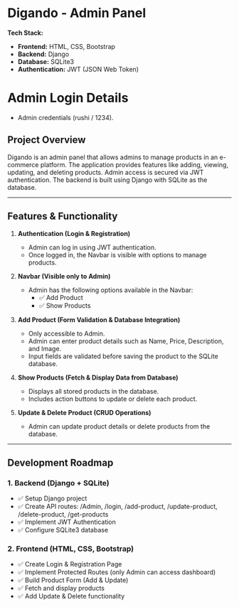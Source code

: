 
# Digando - Admin Panel

**Tech Stack:**
- **Frontend:** HTML, CSS, Bootstrap
- **Backend:** Django
- **Database:** SQLite3
- **Authentication:** JWT (JSON Web Token)

# Admin Login Details
- Admin credentials (rushi / 1234). 

## Project Overview
Digando is an admin panel that allows admins to manage products in an e-commerce platform. The application provides features like adding, viewing, updating, and deleting products. Admin access is secured via JWT authentication. The backend is built using Django with SQLite as the database.

---

## Features & Functionality

1. **Authentication (Login & Registration)**
   - Admin can log in using JWT authentication.
   - Once logged in, the Navbar is visible with options to manage products.

2. **Navbar (Visible only to Admin)**
   - Admin has the following options available in the Navbar:
     - ✅ Add Product
     - ✅ Show Products

3. **Add Product (Form Validation & Database Integration)**
   - Only accessible to Admin.
   - Admin can enter product details such as Name, Price, Description, and Image.
   - Input fields are validated before saving the product to the SQLite database.

4. **Show Products (Fetch & Display Data from Database)**
   - Displays all stored products in the database.
   - Includes action buttons to update or delete each product.

5. **Update & Delete Product (CRUD Operations)**
   - Admin can update product details or delete products from the database.

---

## Development Roadmap

### 1. Backend (Django + SQLite)
   - ✅ Setup Django project
   - ✅ Create API routes: /Admin, /login, /add-product, /update-product, /delete-product, /get-products
   - ✅ Implement JWT Authentication
   - ✅ Configure SQLite3 database

### 2. Frontend (HTML, CSS, Bootstrap)
   - ✅ Create Login & Registration Page
   - ✅ Implement Protected Routes (only Admin can access dashboard)
   - ✅ Build Product Form (Add & Update)
   - ✅ Fetch and display products
   - ✅ Add Update & Delete functionality
